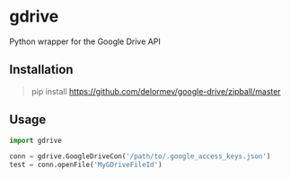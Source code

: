 # gdrive

Python wrapper for the Google Drive API

## Installation

> pip install https://github.com/delormev/google-drive/zipball/master

## Usage

```python
import gdrive

conn = gdrive.GoogleDriveCon('/path/to/.google_access_keys.json')
test = conn.openFile('MyGDriveFileId')
```